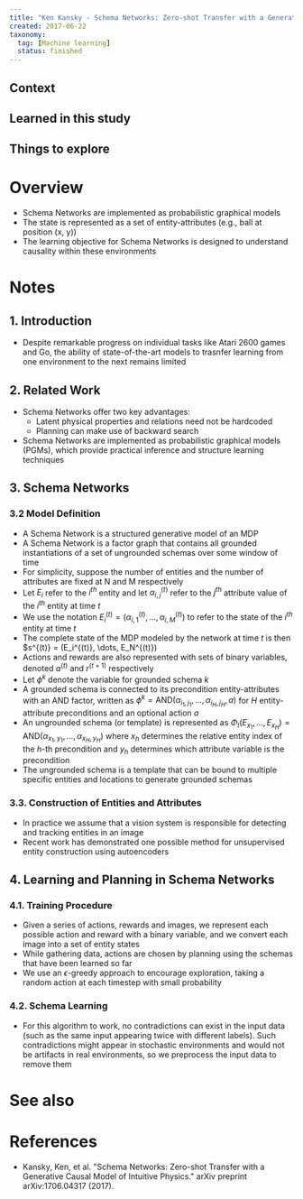 ```yaml
---
title: "Ken Kansky - Schema Networks: Zero-shot Transfer with a Generative Causal Model of Intuitive Physics (2017)"
created: 2017-06-22
taxonomy:
  tag: [Machine learning]
  status: finished
---
```


## Context

## Learned in this study

## Things to explore

# Overview
* Schema Networks are implemented as probabilistic graphical models
* The state is represented as a set of entity-attributes (e.g., ball at position (x, y))
* The learning objective for Schema Networks is designed to understand causality within these environments

# Notes
## 1. Introduction
* Despite remarkable progress on individual tasks like Atari 2600 games and Go, the ability of state-of-the-art models to trasnfer learning from one environment to the next remains limited

## 2. Related Work
* Schema Networks offer two key advantages:
	* Latent physical properties and relations need not be hardcoded
	* Planning can make use of backward search
* Schema Networks are implemented as probabilistic graphical models (PGMs), which provide practical inference and structure learning techniques

## 3. Schema Networks
### 3.2 Model Definition
* A Schema Network is a structured generative model of an MDP
* A Schema Network is a factor graph that contains all grounded instantiations of a set of ungrounded schemas over some window of time
* For simplicity, suppose the number of entities and the number of attributes are fixed at N and M respectively
* Let $E_i$ refer to the $i^{th}$ entity and let $\alpha_{i,j}^{(t)}$ refer to the $j^{th}$ attribute value of the $i^{th}$ entity at time $t$
* We use the notation $E_i^{(t)} = (\alpha_{i,1}^{(t)}, \dots, \alpha_{i,M}^{(t)})$ to refer to the state of the $i^{th}$ entity at time $t$
* The complete state of the MDP modeled by the network at time $t$ is then $s^{(t)} = (E_i^{(t)}, \dots, E_N^{(t)})
* Actions and rewards are also represented with sets of binary variables, denoted $a^{(t)}$ and $r^{(t+1)}$ respectively
* Let $\phi^k$ denote the variable for grounded schema $k$
* A grounded schema is connected to its precondition entity-attributes with an AND factor, written as $\phi^k = \text{AND}(\alpha_{i_1,j_1}, \dots, \alpha_{i_H,j_H}, a)$ for $H$ entity-attribute preconditions and an optional action $a$
* An ungrounded schema (or template) is represented as $\Phi_l(E_{x_1}, \dots, E_{x_H}) = \text{AND}(\alpha_{x_1,y_1}, \dots, \alpha_{x_H,y_H})$ where $x_h$ determines the relative entity index of the $h$-th precondition and $y_h$ determines which attribute variable is the precondition
* The ungrounded schema is a template that can be bound to multiple specific entities and locations to generate grounded schemas

### 3.3. Construction of Entities and Attributes
* In practice we assume that a vision system is responsible for detecting and tracking entities in an image
* Recent work has demonstrated one possible method for unsupervised entity construction using autoencoders

## 4. Learning and Planning in Schema Networks
### 4.1. Training Procedure
* Given a series of actions, rewards and images, we represent each possible action and reward with a binary variable, and we convert each image into a set of entity states
* While gathering data, actions are chosen by planning using the schemas that have been learned so far
* We use an $\epsilon$-greedy approach to encourage exploration, taking a random action at each timestep with small probability

### 4.2. Schema Learning
* For this algorithm to work, no contradictions can exist in the input data (such as the same input appearing twice with different labels). Such contradictions might appear in stochastic environments and would not be artifacts in real environments, so we preprocess the input data to remove them

# See also

# References
* Kansky, Ken, et al. "Schema Networks: Zero-shot Transfer with a Generative Causal Model of Intuitive Physics." arXiv preprint arXiv:1706.04317 (2017).

